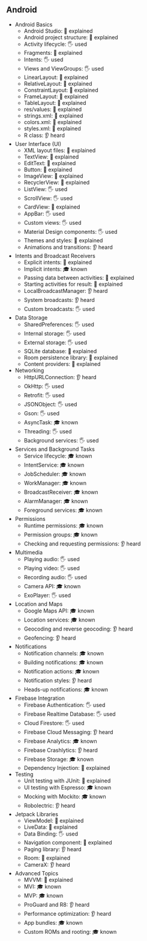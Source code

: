 ## Android

- Android Basics
  - Android Studio: 🙋 explained
  - Android project structure: 🙋 explained
  - Activity lifecycle: 🖐️ used
  - Fragments: 🙋 explained
  - Intents: 🖐️ used
  - Views and ViewGroups: 🖐️ used
  - LinearLayout: 🙋 explained
  - RelativeLayout: 🙋 explained
  - ConstraintLayout: 🙋 explained
  - FrameLayout: 🙋 explained
  - TableLayout: 🙋 explained
  - res/values: 🙋 explained
  - strings.xml: 🙋 explained
  - colors.xml: 🙋 explained
  - styles.xml: 🙋 explained
  - R class: 👂 heard
- User Interface (UI)
  - XML layout files: 🙋 explained
  - TextView: 🙋 explained
  - EditText: 🙋 explained
  - Button: 🙋 explained
  - ImageView: 🙋 explained
  - RecyclerView: 🙋 explained
  - ListView: 🖐️ used
  - ScrollView: 🖐️ used
  - CardView: 🙋 explained
  - AppBar: 🖐️ used
  - Custom views: 🖐️ used
  - Material Design components: 🖐️ used
  - Themes and styles: 🙋 explained
  - Animations and transitions: 👂 heard
- Intents and Broadcast Receivers
  - Explicit intents: 🙋 explained
  - Implicit intents: 🎓 known
  - Passing data between activities: 🙋 explained
  - Starting activities for result: 🙋 explained
  - LocalBroadcastManager: 👂 heard
  - System broadcasts: 👂 heard
  - Custom broadcasts: 🖐️ used
- Data Storage
  - SharedPreferences: 🖐️ used
  - Internal storage: 🖐️ used
  - External storage: 🖐️ used
  - SQLite database: 🙋 explained
  - Room persistence library: 🙋 explained
  - Content providers: 🙋 explained
- Networking
  - HttpURLConnection: 👂 heard
  - OkHttp: 🖐️ used
  - Retrofit: 🖐️ used
  - JSONObject: 🖐️ used
  - Gson: 🖐️ used
  - AsyncTask: 🎓 known
  - Threading: 🖐️ used
  - Background services: 🖐️ used
- Services and Background Tasks
  - Service lifecycle: 🎓 known
  - IntentService: 🎓 known
  - JobScheduler: 🎓 known
  - WorkManager: 🎓 known
  - BroadcastReceiver: 🎓 known
  - AlarmManager: 🎓 known
  - Foreground services: 🎓 known
- Permissions
  - Runtime permissions: 🎓 known
  - Permission groups: 🎓 known
  - Checking and requesting permissions: 👂 heard
- Multimedia
  - Playing audio: 🖐️ used
  - Playing video: 🖐️ used
  - Recording audio: 🖐️ used
  - Camera API: 🎓 known
  - ExoPlayer: 🖐️ used
- Location and Maps
  - Google Maps API: 🎓 known
  - Location services: 🎓 known
  - Geocoding and reverse geocoding: 👂 heard
  - Geofencing: 👂 heard
- Notifications
  - Notification channels: 🎓 known
  - Building notifications: 🎓 known
  - Notification actions: 🎓 known
  - Notification styles: 👂 heard
  - Heads-up notifications: 🎓 known
- Firebase Integration
  - Firebase Authentication: 🖐️ used
  - Firebase Realtime Database: 🖐️ used
  - Cloud Firestore: 🖐️ used
  - Firebase Cloud Messaging: 👂 heard
  - Firebase Analytics: 🎓 known
  - Firebase Crashlytics: 👂 heard
  - Firebase Storage: 🎓 known
  - Dependency Injection: 🙋 explained
- Testing
  - Unit testing with JUnit: 🙋 explained
  - UI testing with Espresso: 🎓 known
  - Mocking with Mockito: 🎓 known
  - Robolectric: 👂 heard
- Jetpack Libraries
  - ViewModel: 🙋 explained
  - LiveData: 🙋 explained
  - Data Binding: 🖐️ used
  - Navigation component: 🙋 explained
  - Paging library: 👂 heard
  - Room: 🙋 explained
  - CameraX: 👂 heard
- Advanced Topics
  - MVVM: 🙋 explained
  - MVI: 🎓 known
  - MVP: 🎓 known
  - ProGuard and R8: 👂 heard
  - Performance optimization: 👂 heard
  - App bundles: 🎓 known
  - Custom ROMs and rooting: 🎓 known
